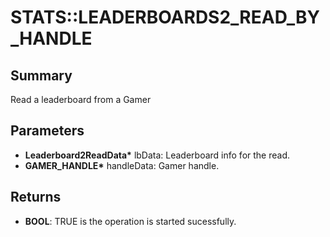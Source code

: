 # STATS::LEADERBOARDS2_READ_BY_HANDLE

## Summary
Read a leaderboard from a Gamer

## Parameters
* **Leaderboard2ReadData\*** lbData: Leaderboard info for the read.
* **GAMER_HANDLE\*** handleData: Gamer handle.

## Returns
* **BOOL**: TRUE is the operation is started sucessfully.